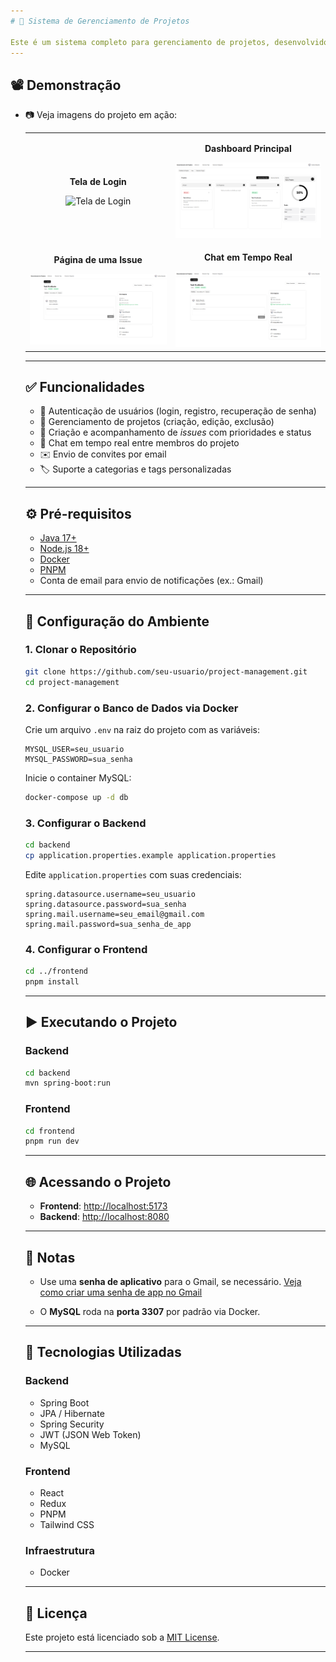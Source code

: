 ```yaml
---
# 📁 Sistema de Gerenciamento de Projetos

Este é um sistema completo para gerenciamento de projetos, desenvolvido com **Spring Boot** no backend e **React** no frontend. Ele oferece funcionalidades como autenticação de usuários, criação e gerenciamento de projetos, issues, chat em tempo real, envio de convites por email e muito mais. O banco de dados **MySQL** é configurado para rodar via **Docker**, facilitando a execução do projeto.
---
```


## 📽️ Demonstração

- 📷 Veja imagens do projeto em ação:

  <table align="center">
  <tr>
    <td align="center">
      <p><strong>Tela de Login</strong></p>
      <img src="https://raw.githubusercontent.com/SAIKO9X/project-management/main/screenshots/image1.png" alt="Tela de Login" width="400"/>
    </td>
    <td align="center">
      <p><strong>Dashboard Principal</strong></p>
      <img src="https://raw.githubusercontent.com/SAIKO9X/project-management/main/screenshots/image2.png" alt="Dashboard de Projetos" width="400"/>
    </td>
  </tr>
  <tr>
    <td align="center">
      <p><strong>Página de uma Issue</strong></p>
      <img src="https://raw.githubusercontent.com/SAIKO9X/project-management/main/screenshots/image3.png" alt="Página de uma Issue" width="400"/>
    </td>
    <td align="center">
      <p><strong>Chat em Tempo Real</strong></p>
      <img src="https://raw.githubusercontent.com/SAIKO9X/project-management/main/screenshots/image3.png" alt="Chat em Tempo Real" width="400"/>
    </td>
  </tr>
</table>

---

## ✅ Funcionalidades

- 🔐 Autenticação de usuários (login, registro, recuperação de senha)
- 📁 Gerenciamento de projetos (criação, edição, exclusão)
- 🐞 Criação e acompanhamento de _issues_ com prioridades e status
- 💬 Chat em tempo real entre membros do projeto
- ✉️ Envio de convites por email
- 🏷️ Suporte a categorias e tags personalizadas

---

## ⚙️ Pré-requisitos

- [Java 17+](https://www.oracle.com/java/technologies/javase/jdk17-archive-downloads.html)
- [Node.js 18+](https://nodejs.org/)
- [Docker](https://www.docker.com/)
- [PNPM](https://pnpm.io/)
- Conta de email para envio de notificações (ex.: Gmail)

---

## 🚀 Configuração do Ambiente

### 1. Clonar o Repositório

```bash
git clone https://github.com/seu-usuario/project-management.git
cd project-management
```

### 2. Configurar o Banco de Dados via Docker

Crie um arquivo `.env` na raiz do projeto com as variáveis:

```env
MYSQL_USER=seu_usuario
MYSQL_PASSWORD=sua_senha
```

Inicie o container MySQL:

```bash
docker-compose up -d db
```

### 3. Configurar o Backend

```bash
cd backend
cp application.properties.example application.properties
```

Edite `application.properties` com suas credenciais:

```properties
spring.datasource.username=seu_usuario
spring.datasource.password=sua_senha
spring.mail.username=seu_email@gmail.com
spring.mail.password=sua_senha_de_app
```

### 4. Configurar o Frontend

```bash
cd ../frontend
pnpm install
```

---

## ▶️ Executando o Projeto

### Backend

```bash
cd backend
mvn spring-boot:run
```

### Frontend

```bash
cd frontend
pnpm run dev
```

---

## 🌐 Acessando o Projeto

- **Frontend**: [http://localhost:5173](http://localhost:5173)
- **Backend**: [http://localhost:8080](http://localhost:8080)

---

## 📝 Notas

- Use uma **senha de aplicativo** para o Gmail, se necessário.
  [Veja como criar uma senha de app no Gmail](https://support.google.com/accounts/answer/185833)

- O **MySQL** roda na **porta 3307** por padrão via Docker.

---

## 🧰 Tecnologias Utilizadas

### Backend

- Spring Boot
- JPA / Hibernate
- Spring Security
- JWT (JSON Web Token)
- MySQL

### Frontend

- React
- Redux
- PNPM
- Tailwind CSS

### Infraestrutura

- Docker

---

## 📄 Licença

Este projeto está licenciado sob a [MIT License](LICENSE).

---
